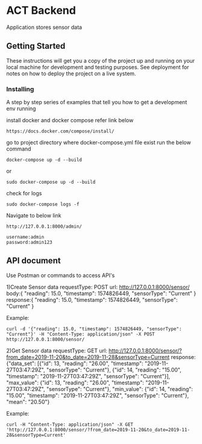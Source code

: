 # ACT Backend

Application stores sensor data

## Getting Started

These instructions will get you a copy of the project up and running on your local machine for development and testing purposes. See deployment for notes on how to deploy the project on a live system.


### Installing

A step by step series of examples that tell you how to get a development env running

install docker and docker compose refer link below

```
https://docs.docker.com/compose/install/
```

go to project directory where docker-compose.yml file exist run the below command

```
docker-compose up -d --build
```

or 
```
sudo docker-compose up -d --build
```

check for logs

```
sudo docker-compose logs -f
```

Navigate to below link 
```
http://127.0.0.1:8000/admin/
```

```
username:admin
password:admin123
```

## API document

Use Postman or commands to access API's

1)Create Sensor data
requestType: POST
url: http://127.0.0.1:8000/sensor/
body:{
	"reading": 15.0, 
	"timestamp": 1574826449, 
	"sensorType": "Current"
     }
response:{
	"reading": 15.0, 
	"timestamp": 1574826449, 
	"sensorType": "Current"
     }

Example:
```
curl -d '{"reading": 15.0, "timestamp": 1574826449, "sensorType": "Current"}' -H "Content-Type: application/json" -X POST http://127.0.0.1:8000/sensor/
```

2)Get Sensor data
requestType: GET
url: http://127.0.0.1:8000/sensor/?from_date=2019-11-20&to_date=2019-11-28&sensorType=Current
response: {"data_set": [{"id": 13, "reading": "26.00", "timestamp": "2019-11-27T03:47:29Z", "sensorType": "Current"}, {"id": 14, "reading": "15.00", "timestamp": "2019-11-27T03:47:29Z", "sensorType": "Current"}], "max_value": {"id": 13, "reading": "26.00", "timestamp": "2019-11-27T03:47:29Z", "sensorType": "Current"}, "min_value": {"id": 14, "reading": "15.00", "timestamp": "2019-11-27T03:47:29Z", "sensorType": "Current"}, "mean": "20.50"}

Example:
```
curl -H "Content-Type: application/json" -X GET 'http://127.0.0.1:8000/sensor/?from_date=2019-11-20&to_date=2019-11-28&sensorType=Current'
```

